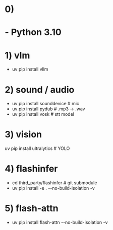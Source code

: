 # 0)
# - Python 3.10


# 1) vlm
- uv pip install vllm

# 2) sound / audio
- uv pip install sounddevice  # mic
- uv pip install pydub        # .mp3 -> .wav
- uv pip install vosk         # stt model

# 3) vision
uv pip install ultralytics    # YOLO

# 4) flashinfer
- cd third_party/flashinfer                         # git submodule
- uv pip install -e . --no-build-isolation -v

# 5) flash-attn
- uv pip install flash-attn --no-build-isolation -v